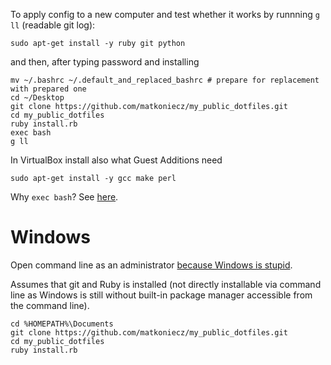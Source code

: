 To apply config to a new computer and test whether it works by runnning `g ll` (readable git log):

```
sudo apt-get install -y ruby git python
```
and then, after typing password and installing
```
mv ~/.bashrc ~/.default_and_replaced_bashrc # prepare for replacement with prepared one
cd ~/Desktop
git clone https://github.com/matkoniecz/my_public_dotfiles.git
cd my_public_dotfiles
ruby install.rb
exec bash
g ll
```
In VirtualBox install also what Guest Additions need
```
sudo apt-get install -y gcc make perl
```


Why `exec bash`? See [here](http://stackoverflow.com/questions/2518127/how-do-i-reload-bashrc-without-logging-out-and-back-in).


# Windows

Open command line as an administrator [because Windows is stupid](https://superuser.com/questions/129299/got-not-sufficient-privileges-message-in-cmd-when-logged-on-as-administrator).

Assumes that git and Ruby is installed (not directly installable via command line as Windows is still without built-in package manager accessible from the command line). 

```
cd %HOMEPATH%\Documents
git clone https://github.com/matkoniecz/my_public_dotfiles.git
cd my_public_dotfiles
ruby install.rb
```